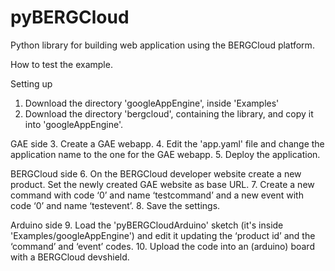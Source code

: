 pyBERGCloud
===========

Python library for building web application using the BERGCloud platform. 

How to test the example.

Setting up
1. Download the directory 'googleAppEngine', inside 'Examples'
2. Download the directory 'bergcloud', containing the library, and copy it into 'googleAppEngine'. 

GAE side
3. Create a GAE webapp.
4. Edit the 'app.yaml' file and change the application name to the one for the GAE webapp.
5. Deploy the application.

BERGCloud side
6. On the BERGCloud developer website create a new product. Set the newly created GAE website as base URL.
7. Create a new command with code ‘0’ and name ‘testcommand’ and a new event with code ‘0’ and name ‘testevent’.
8. Save the settings. 

Arduino side
9. Load the 'pyBERGCloudArduino' sketch (it's inside 'Examples/googleAppEngine') and edit it updating the ‘product id’ and the ‘command’ and ‘event’ codes.
10. Upload the code into an (arduino) board with a BERGCloud devshield.
